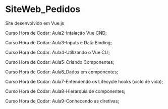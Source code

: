 # SiteWeb_Pedidos
 Site desenvolvido em Vue.js

Curso Hora de Codar: Aula2-Intalação Vue CND;

Curso Hora de Codar: Aula3-Inputs e Data Binding;

Curso Hora de Codar: Aula4-Utilizando o Vue CLI;

Curso Hora de Codar: Aula5-Criando Componentes;

Curso Hora de Codar: Aula6_Dados em componentes;

Curso Hora de Codar: Aula7-Entendendo os Lifecycle hooks (ciclo de vida);

Curso Hora de Codar: Aula8-Hierarquia de componentes;

Curso Hora de Codar: Aula9-Conhecendo as diretivas;